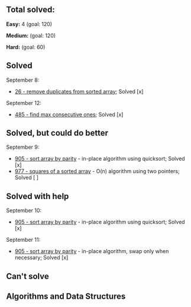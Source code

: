 ## Total solved:
**Easy:** 4 (goal: 120)

**Medium:** (goal: 120)

**Hard:** (goal: 60)

## Solved
September 8:
- [26 - remove duplicates from sorted array](https://leetcode.com/problems/remove-duplicates-from-sorted-array); Solved [x]

September 12:
- [485 - find max consecutive ones](https://leetcode.com/problems/max-consecutive-ones/); Solved [x]

## Solved, but could do better
September 9:
- [905 - sort array by parity](https://leetcode.com/problems/sort-array-by-parity/solution/) - in-place algorithm using quicksort; Solved [x]
- [977 - squares of a sorted array](https://leetcode.com/problems/squares-of-a-sorted-array/) - O(n) algorithm using two pointers; Solved [ ]

## Solved with help
September 10:
- [905 - sort array by parity](https://leetcode.com/problems/sort-array-by-parity/solution/) - in-place algorithm using quicksort; Solved [x]

September 11:
- [905 - sort array by parity](https://leetcode.com/problems/sort-array-by-parity/solution/) - in-place algorithm, swap only when necessary; Solved [x]

## Can't solve

## Algorithms and Data Structures
